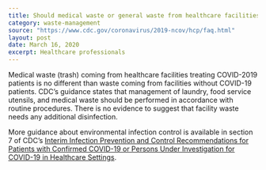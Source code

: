 ```yaml
---
title: Should medical waste or general waste from healthcare facilities treating PUIs and patients with confirmed COVID-19 be handled any differently or need any additional disinfection?
category: waste-management
source: "https://www.cdc.gov/coronavirus/2019-ncov/hcp/faq.html"
layout: post
date: March 16, 2020
excerpt: Healthcare professionals
---
```

Medical waste (trash) coming from healthcare facilities treating COVID-2019 patients is no different than waste coming from facilities without COVID-19 patients. CDC’s guidance states that management of laundry, food service utensils, and medical waste should be performed in accordance with routine procedures. There is no evidence to suggest that facility waste needs any additional disinfection.

More guidance about environmental infection control is available in section 7 of CDC’s <a href="https://www.cdc.gov/coronavirus/2019-nCoV/hcp/infection-control.html"> 
Interim Infection Prevention and Control Recommendations for Patients with Confirmed COVID-19 or Persons Under Investigation for COVID-19 in Healthcare Settings</a>.
